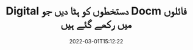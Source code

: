 ---
############################# Static ############################
layout: "auto-gen-signature"
date: 2022-03-01T15:12:22
draft: false
operation: Delete
signaturetype: Digital
fileformat: Docm
productName: .NET
lang: ur
productCode: net
otherformats: pdf doc docx docm dot dotx odt ott xls xlsx xlsm xlsb ods ots xltx xltm pptx pptm
breadcrumb: Put Digital signature on Docm for C#

############################# Head ############################
head_title: "C# کے ذریعے Docm فائلوں سے Digital دستخطوں کو حذف کریں"
head_description: "دستخط شدہ Docm دستاویزات سے مخصوص Digital دستخطوں کو حذف کرنا مختصر .NET کوڈ کے ساتھ آسانی سے انجام دیا جا سکتا ہے۔"

############################# Header ############################
title: "Digital دستخطوں کو ہٹا دیں جو Docm فائلوں میں رکھے گئے ہیں"
description: "Docm دستاویزات سے مختلف Digital دستخطوں کو حذف کریں۔ Digital دستخطوں کو ہٹانے کے لیے سادہ C# کوڈ کی ضرورت ہے۔"
bg_image: "https://cms.admin.containerize.com/templates/aspose/App_Themes/V3/images/bg/header1.png"
bg_overlay: false
button:
    enable: true

############################# SubMenu ############################
submenu:
    enable: true

    left:
        img_alt: "GroupDocs.Signature for .NET"
        image: "https://cms.admin.containerize.com/templates/groupdocs/images/product-logos/90x90-noborder/groupdocs-signature-net.png"
        product: "GroupDocs.Signature"
        platform: ".NET"



############################# About ############################
about:
    enable: true
    title: "GroupDocs.Signature for .NET API خصوصیات کے بارے میں معلومات حاصل کریں۔"
    content: |
        [GroupDocs.Signature for .NET](https://products.groupdocs.com/signature/net/) API الیکٹرانک دستخطوں کا استعمال کرتے ہوئے آپ کے دستاویزات پر کارروائی کرنے کے بہت سے طریقے فراہم کرتا ہے۔ ڈیجیٹل دستخط جیسے متن، تصاویر، ڈیجیٹل سرٹیفکیٹ، بارکوڈ، QR-کوڈ، ڈاک ٹکٹ یا میٹا ڈیٹا دستیاب ہیں۔ صارفین کے پاس پی ڈی ایف، ایم ایس ورڈ دستاویزات، ایم ایس ایکسل ورک بک، ایم ایس پاورپوائنٹ پریزنٹیشنز، ایڈوب فوٹوشاپ فائلز اور مختلف امیج فارمیٹس پر ڈیجیٹل دستخط شامل کرنے، حذف کرنے، اپ ڈیٹ کرنے، تصدیق کرنے یا تلاش کرنے کا امکان ہے۔ مفید خصوصیات اور ترتیبات کی ایک بڑی تعداد فراہم کی گئی ہے۔
    

############################# Steps ############################
steps:
    enable: true
    title_left: "اپنے Docm دستاویز سے Digital دستخطوں کو کیسے ہٹایا جائے۔"
    content_left: |
        [GroupDocs.Signature for .NET](https://products.groupdocs.com/signature/net/) کوڈ کی چند سطروں کے ساتھ Digital دستخطوں کی Docm دستاویزات کو صاف کرنے کے لیے مفید خصوصیت فراہم کرتا ہے۔
        
        * سب سے پہلے، کنسٹرکٹر پیرامیٹر کے طور پر اپنے دستاویز میں دستخطی آبجیکٹ گزرنے کا راستہ فوری بنائیں۔
        * پھر، ایک مناسب دستخطی آبجیکٹ بنائیں اور اس کا منفرد شناخت کنندہ ترتیب دیں۔
        * اس کے بعد، دستخطی آبجیکٹ کو پاس کرنے والے ڈیلیٹ طریقہ کی درخواست کریں جسے حذف کرنا ضروری ہے۔
        * آخر میں، عمل کے آپریشن کے نتائج.

    title_right: "سسٹم کے تقاضے"
    content_right: |
        GroupDocs.Signature for .NET تمام بڑے پلیٹ فارمز اور آپریٹنگ سسٹمز پر تعاون یافتہ ہیں۔ ذیل کے کوڈ پر عمل کرنے سے پہلے، براہ کرم یقینی بنائیں کہ آپ کے سسٹم پر درج ذیل شرائط انسٹال ہیں۔

        * آپریٹنگ سسٹم: مائیکروسافٹ ونڈوز، لینکس، میک او ایس
        * ترقی کے ماحول: Microsoft Visual Studio, Xamarin, MonoDevelop
        * Frameworks: .NET Framework, .NET Standard, .NET Core, Mono
        * GroupDocs.Signature for .NET کا تازہ ترین ورژن [Nuget](https://www.nuget.org/packages/groupdocs.signature) سے ڈاؤن لوڈ کریں۔
         
    code: |
        ```csharp    
                
        // Set up input Docm file
        string filePath = "input.docm";

        // Instantiate Signature for input file
        using (GroupDocs.Signature.Signature signature = new GroupDocs.Signature.Signature(filePath))
        {
                // Id of signature which is supposed to be deleted
                // such Id may be obtained as result of search operation
                string id = "a01e1940-997a-444b-89af-9309a2d559a5";

                // provide signature features to delete
                // set up particular signature id
                DigitalSignature signatureToDelete = new DigitalSignature(id);

                // delete signature
                bool deleteResult = signature.Delete(signatureToDelete);

                // process deletion result
                if (deleteResult)
                {
                    Console.WriteLine("Signature was deleted successfully!");
                }
        }
        ```

############################# Demos ############################
demos:
    enable: true
    title: "Digital کے ساتھ دستخط کرنا لائیو ڈیمو"
    content: |
       ابھی [GroupDocs.Signature App](https://products.groupdocs.app/signature/family) ویب سائٹ پر جا کر Docm فائل میں مختلف الیکٹرانک دستخط شامل کریں۔          

############################# More Formats ############################
more_formats:
    enable: true
    title: "C# کے ساتھ اپنے Digital دستخطوں کو حذف کریں"
    content: |
        "ای دستخطوں کو حذف کرنا جو مختلف دستاویز کی شکلوں میں شامل کیے گئے تھے۔ اضافی کوڈ کے بغیر دستخطوں کو جلدی سے ہٹا دیں۔"
    format: 
       
       
back_to_top:
    enable: true
---